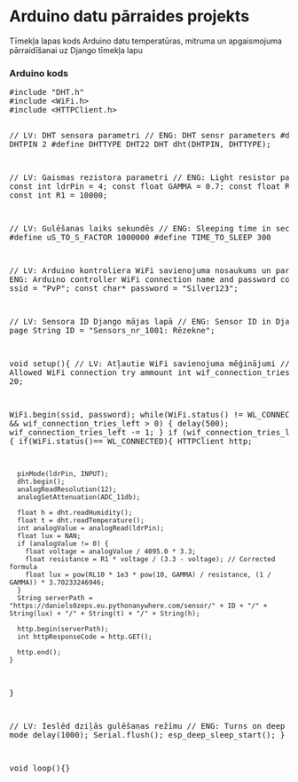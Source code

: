 <h1>Arduino datu pārraides projekts</h1>

<p>Tīmekļa lapas kods Arduino datu temperatūras, mitruma un apgaismojuma pārraidīšanai uz Django tīmekļa lapu</p>

<h3>Arduino kods</h3>

<p>
<pre>#include "DHT.h"
#include <<!-- Tag stopper -->WiFi.h>
#include <<!-- Tag stopper -->HTTPClient.h>

// LV: DHT sensora parametri
// ENG: DHT sensr parameters
#define DHTPIN 2
#define DHTTYPE DHT22
DHT dht(DHTPIN, DHTTYPE);

// LV: Gaismas rezistora parametri
// ENG: Light resistor parameters
const int ldrPin = 4;
const float GAMMA = 0.7;
const float RL10 = 20;
const int R1 = 10000;

// LV: Gulēšanas laiks sekundēs
// ENG: Sleeping time in seconds
#define uS_TO_S_FACTOR 1000000
#define TIME_TO_SLEEP  300

// LV: Arduino kontroliera WiFi savienojuma nosaukums un parole
// ENG: Arduino controller WiFi connection name and password
const char* ssid = "PvP";
const char* password = "Silver123";

// LV: Sensora ID Django mājas lapā
// ENG: Sensor ID in Django web page
String ID = "Sensors_nr_1001: Rēzekne";

void setup(){
  // LV: Atļautie WiFi savienojuma mēģinājumi
  // ENG: Allowed WiFi connection try ammount
  int wif_connection_tries_left = 20;

  WiFi.begin(ssid, password);
  while(WiFi.status() != WL_CONNECTED && wif_connection_tries_left > 0) {
    delay(500);
    wif_connection_tries_left -= 1;
  }
  if (wif_connection_tries_left > 0) {
    if(WiFi.status()== WL_CONNECTED){
      HTTPClient http;

      pinMode(ldrPin, INPUT);
      dht.begin();
      analogReadResolution(12);  
      analogSetAttenuation(ADC_11db);

      float h = dht.readHumidity();
      float t = dht.readTemperature();
      int analogValue = analogRead(ldrPin);
      float lux = NAN;
      if (analogValue != 0) {
        float voltage = analogValue / 4095.0 * 3.3;
        float resistance = R1 * voltage / (3.3 - voltage); // Corrected formula
        float lux = pow(RL10 * 1e3 * pow(10, GAMMA) / resistance, (1 / GAMMA)) * 3.70233246946;
      }
      String serverPath = "https://daniels0zeps.eu.pythonanywhere.com/sensor/" + ID + "/" + String(lux) + "/" + String(t) + "/" + String(h);

      http.begin(serverPath);
      int httpResponseCode = http.GET();
      
      http.end();
    }
  }

  // LV: Ieslēd dziļās gulēšanas režīmu
  // ENG: Turns on deep sleep mode
  delay(1000);
  Serial.flush(); 
  esp_deep_sleep_start();
}

void loop(){}</pre>
<p>